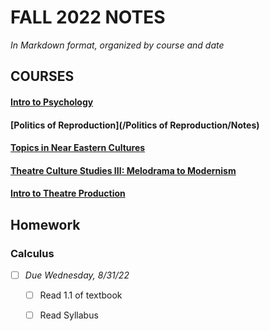 # FALL 2022 NOTES

*In Markdown format, organized by course and date*

## COURSES
#### [Intro to Psychology](/Intro%20to%20Psychology/Notes)
#### [Politics of Reproduction](/Politics of Reproduction/Notes)
#### [Topics in Near Eastern Cultures](/Topics%20in%20Near%20Eastern%20Cultures/Notes)
#### [Theatre Culture Studies III: Melodrama to Modernism](/Theatre%20Culture%20Studies%20III/Notes)
#### [Intro to Theatre Production](/Intro%20to%20Theatre%20Production/Notes)

## Homework
### Calculus
- [ ] _Due Wednesday, 8/31/22_
  - [ ] Read 1.1 of textbook
  - [ ] Read Syllabus

